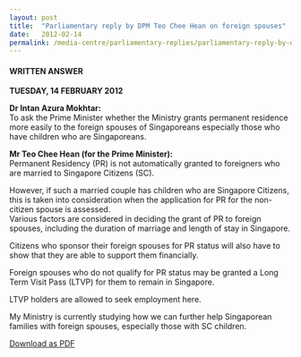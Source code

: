 ```yaml
---
layout: post
title:  "Parliamentary reply by DPM Teo Chee Hean on foreign spouses"
date:   2012-02-14
permalink: /media-centre/parliamentary-replies/parliamentary-reply-by-dpm-teo-chee-hean-on-9-jan-2012
---
```


#### **WRITTEN ANSWER**
**TUESDAY, 14 FEBRUARY 2012**    

**Dr Intan Azura Mokhtar:**  
To ask the Prime Minister whether the Ministry grants permanent residence more easily to the foreign spouses of Singaporeans especially those who have children who are Singaporeans.

**Mr Teo Chee Hean (for the Prime Minister):**  
Permanent Residency (PR) is not automatically granted to foreigners who are married to Singapore Citizens (SC).

However, if such a married couple has children who are Singapore Citizens, this is taken into consideration when the application for PR for the non-citizen spouse is assessed.  
Various factors are considered in deciding the grant of PR to foreign spouses, including the duration of marriage and length of stay in Singapore.

Citizens who sponsor their foreign spouses for PR status will also have to show that they are able to support them financially.

Foreign spouses who do not qualify for PR status may be granted a Long Term Visit Pass (LTVP) for them to remain in Singapore.

LTVP holders are allowed to seek employment here.

My Ministry is currently studying how we can further help Singaporean families with foreign spouses, especially those with SC children.  

[Download as PDF](https://github.com/isomerpages/isomerpages-stratgroup/raw/master/images/parliamentary%20files/parliamentary-reply-by-dpm-teo-chee-hean-on-14-feb-2012.pdf)
